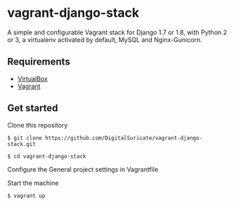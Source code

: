 # vagrant-django-stack
A simple and configurable Vagrant stack for Django 1.7 or 1.8, with Python 2 or 3, a virtualenv activated by default, MySQL and Nginx-Gunicorn.

## Requirements
* [VirtualBox](https://www.virtualbox.org)
* [Vagrant](http://vagrantup.com)

## Get started
Clone this repository

    $ git clone https://github.com/DigitalSuricate/vagrant-django-stack.git

    $ cd vagrant-django-stack

Configure the General project settings in Vagrantfile

Start the machine

    $ vagrant up